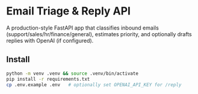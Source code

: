 # Email Triage & Reply API

A production-style FastAPI app that classifies inbound emails (support/sales/hr/finance/general), estimates priority, and optionally drafts replies with OpenAI (if configured).

## Install
```bash
python -m venv .venv && source .venv/bin/activate
pip install -r requirements.txt
cp .env.example .env   # optionally set OPENAI_API_KEY for /reply


